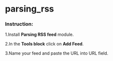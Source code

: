 # parsing_rss

<h3>Instruction:</h3>

1.Install <b>Parsing RSS feed</b> module.

2.In the <b>Tools block</b> click on <b>Add Feed</b>.

3.Name your feed and paste the URL into URL field.
